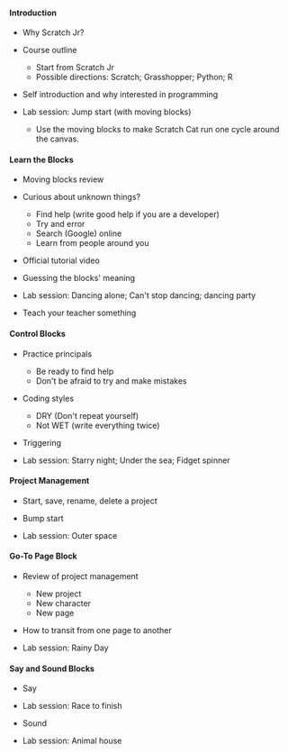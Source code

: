 #### Introduction

+ Why Scratch Jr?

+ Course outline
    - Start from Scratch Jr
	- Possible directions: Scratch; Grasshopper; Python; R

+ Self introduction and why interested in programming

+ Lab session: Jump start (with moving blocks)
    - Use the moving blocks to make Scratch Cat run one cycle around
      the canvas.

#### Learn the Blocks

+ Moving blocks review

+ Curious about unknown things?
    - Find help (write good help if you are a developer)
	- Try and error
	- Search (Google) online
	- Learn from people around you

+ Official tutorial video

+ Guessing the blocks' meaning

+ Lab session: Dancing alone; Can't stop dancing; dancing party

+ Teach your teacher something

#### Control Blocks

+ Practice principals
    - Be ready to find help
	- Don't be afraid to try and make mistakes

+ Coding styles
    - DRY (Don't repeat yourself)
	- Not WET (write everything twice)
	
+ Triggering

+ Lab session: Starry night; Under the sea; Fidget spinner

#### Project Management

+ Start, save, rename, delete a project

+ Bump start

+ Lab session: Outer space


#### Go-To Page Block

+ Review of project management
    - New project
	- New character
	- New page

+ How to transit from one page to another

+ Lab session: Rainy Day

#### Say and Sound Blocks

+ Say 

+ Lab session: Race to finish

+ Sound

+ Lab session: Animal house



